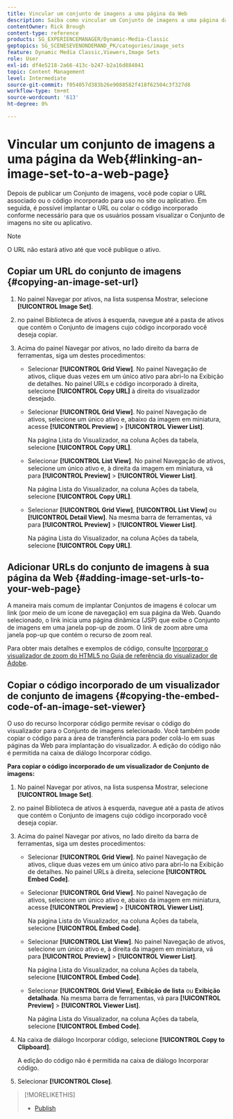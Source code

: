 ```yaml
---
title: Vincular um conjunto de imagens a uma página da Web
description: Saiba como vincular um Conjunto de imagens a uma página da Web no Adobe Dynamic Media Classic.
contentOwner: Rick Brough
content-type: reference
products: SG_EXPERIENCEMANAGER/Dynamic-Media-Classic
geptopics: SG_SCENESEVENONDEMAND_PK/categories/image_sets
feature: Dynamic Media Classic,Viewers,Image Sets
role: User
exl-id: df4e5218-2a66-413c-b247-b2a16d884041
topic: Content Management
level: Intermediate
source-git-commit: f054057d383b26e9088582f418f62504c3f327d8
workflow-type: tm+mt
source-wordcount: '613'
ht-degree: 0%

---
```


# Vincular um conjunto de imagens a uma página da Web{#linking-an-image-set-to-a-web-page}

Depois de publicar um Conjunto de imagens, você pode copiar o URL associado ou o código incorporado para uso no site ou aplicativo. Em seguida, é possível implantar o URL ou colar o código incorporado conforme necessário para que os usuários possam visualizar o Conjunto de imagens no site ou aplicativo.

>[!NOTE]
>
>O URL não estará ativo até que você publique o ativo.

## Copiar um URL do conjunto de imagens {#copying-an-image-set-url}

1. No painel Navegar por ativos, na lista suspensa Mostrar, selecione **[!UICONTROL Image Set]**.
1. no painel Biblioteca de ativos à esquerda, navegue até a pasta de ativos que contém o Conjunto de imagens cujo código incorporado você deseja copiar.
1. Acima do painel Navegar por ativos, no lado direito da barra de ferramentas, siga um destes procedimentos:

   * Selecionar **[!UICONTROL Grid View]**. No painel Navegação de ativos, clique duas vezes em um único ativo para abri-lo na Exibição de detalhes. No painel URLs e código incorporado à direita, selecione **[!UICONTROL Copy URL]** à direita do visualizador desejado.
   * Selecionar **[!UICONTROL Grid View]**. No painel Navegação de ativos, selecione um único ativo e, abaixo da imagem em miniatura, acesse **[!UICONTROL Preview]** > **[!UICONTROL Viewer List]**.

     Na página Lista do Visualizador, na coluna Ações da tabela, selecione **[!UICONTROL Copy URL]**.

   * Selecionar **[!UICONTROL List View]**. No painel Navegação de ativos, selecione um único ativo e, à direita da imagem em miniatura, vá para **[!UICONTROL Preview]** > **[!UICONTROL Viewer List]**.

     Na página Lista do Visualizador, na coluna Ações da tabela, selecione **[!UICONTROL Copy URL]**.

   * Selecionar **[!UICONTROL Grid View]**, **[!UICONTROL List View]** ou **[!UICONTROL Detail View]**. Na mesma barra de ferramentas, vá para **[!UICONTROL Preview]** > **[!UICONTROL Viewer List]**.

     Na página Lista do Visualizador, na coluna Ações da tabela, selecione **[!UICONTROL Copy URL]**.

## Adicionar URLs do conjunto de imagens à sua página da Web {#adding-image-set-urls-to-your-web-page}

A maneira mais comum de implantar Conjuntos de imagens é colocar um link (por meio de um ícone de navegação) em sua página da Web. Quando selecionado, o link inicia uma página dinâmica (JSP) que exibe o Conjunto de imagens em uma janela pop-up de zoom. O link de zoom abre uma janela pop-up que contém o recurso de zoom real.

Para obter mais detalhes e exemplos de código, consulte [Incorporar o visualizador de zoom do HTML5 no Guia de referência do visualizador de Adobe](https://experienceleague.adobe.com/en/docs/dynamic-media-developer-resources/library/viewers-aem-assets-dmc/zoom/c-html5-20-zoom-viewer-about#section-e1c3106f5b3e445d9b95be337c2f94e2).

## Copiar o código incorporado de um visualizador de conjunto de imagens {#copying-the-embed-code-of-an-image-set-viewer}

O uso do recurso Incorporar código permite revisar o código do visualizador para o Conjunto de imagens selecionado. Você também pode copiar o código para a área de transferência para poder colá-lo em suas páginas da Web para implantação do visualizador. A edição do código não é permitida na caixa de diálogo Incorporar código.

**Para copiar o código incorporado de um visualizador de Conjunto de imagens:**

1. No painel Navegar por ativos, na lista suspensa Mostrar, selecione **[!UICONTROL Image Set]**.
1. no painel Biblioteca de ativos à esquerda, navegue até a pasta de ativos que contém o Conjunto de imagens cujo código incorporado você deseja copiar.
1. Acima do painel Navegar por ativos, no lado direito da barra de ferramentas, siga um destes procedimentos:

   * Selecionar **[!UICONTROL Grid View]**. No painel Navegação de ativos, clique duas vezes em um único ativo para abri-lo na Exibição de detalhes. No painel URLs à direita, selecione **[!UICONTROL Embed Code]**.
   * Selecionar **[!UICONTROL Grid View]**. No painel Navegação de ativos, selecione um único ativo e, abaixo da imagem em miniatura, acesse **[!UICONTROL Preview]** > **[!UICONTROL Viewer List]**.

     Na página Lista do Visualizador, na coluna Ações da tabela, selecione **[!UICONTROL Embed Code]**.

   * Selecionar **[!UICONTROL List View]**. No painel Navegação de ativos, selecione um único ativo e, à direita da imagem em miniatura, vá para **[!UICONTROL Preview]** > **[!UICONTROL Viewer List]**.

     Na página Lista do Visualizador, na coluna Ações da tabela, selecione **[!UICONTROL Embed Code]**.

   * Selecionar **[!UICONTROL Grid View]**, **Exibição de lista** ou **Exibição detalhada**. Na mesma barra de ferramentas, vá para **[!UICONTROL Preview]** > **[!UICONTROL Viewer List]**.

     Na página Lista do Visualizador, na coluna Ações da tabela, selecione **[!UICONTROL Embed Code]**.

1. Na caixa de diálogo Incorporar código, selecione **[!UICONTROL Copy to Clipboard]**.

   A edição do código não é permitida na caixa de diálogo Incorporar código.

1. Selecionar **[!UICONTROL Close]**.

>[!MORELIKETHIS]
>
>* [Publish](publishing-files.md#publishing_files)
